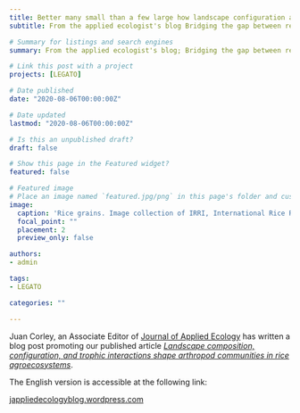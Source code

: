 ```yaml
---
title: Better many small than a few large how landscape configuration affects arthropod communities in rice agroecosystems  
subtitle: From the applied ecologist's blog Bridging the gap between researchers, and practitioners, and policymakers  

# Summary for listings and search engines
summary: From the applied ecologist's blog; Bridging the gap between researchers, and practitioners, and policymakers

# Link this post with a project
projects: [LEGATO]

# Date published
date: "2020-08-06T00:00:00Z"

# Date updated
lastmod: "2020-08-06T00:00:00Z"

# Is this an unpublished draft?
draft: false

# Show this page in the Featured widget?
featured: false

# Featured image
# Place an image named `featured.jpg/png` in this page's folder and customize its options here.
image:
  caption: 'Rice grains. Image collection of IRRI, International Rice Research Institute'
  focal_point: ""
  placement: 2
  preview_only: false

authors:
- admin

tags:
- LEGATO

categories: ""

---
```


Juan Corley, an Associate Editor of [Journal of Applied Ecology](https://besjournals.onlinelibrary.wiley.com/journal/13652664) has written a blog post promoting our published article [*Landscape composition, configuration, and trophic interactions shape arthropod communities in rice agroecosystems*](https://drive.google.com/open?id=12IQrzhDpbmnT2aNFLtJc9yBn3avBCkJg).

The English version is accessible at the following link: 

[jappliedecologyblog.wordpress.com](https://jappliedecologyblog.wordpress.com/2018/08/07/better-many-small-than-a-few-large-rice-agroecosystems)
